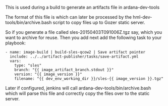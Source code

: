 This is used during a build to generate an artifacts file in ardana-dev-tools

The format of this file is <type> <branch> <version> <absolute filename> which can
later be processed by the hml-dev-tools/bin/archive.bash script to copy
files up to Gozer static server.

So if you generate a file called sles-20150403T091006Z.tgz say, which you
want to archive for reuse. Then you add next add the following task to your
playbook:

    - name: image-build | build-sles-qcow2 | Save artifact pointer
      include: ../../artifact-publisher/tasks/save-artifact.yml
      vars:
        type: "sles"
        branch: "{{ image_artifact_branch.stdout }}"
        version: "{{ image_version }}"
        filename: "{{ dev_env_working_dir }}/sles-{{ image_version }}.tgz"


Later if configured, jenkins will call ardana-dev-tools/bin/archive.bash which
will parse this file and correctly copy the files over to the static server.
